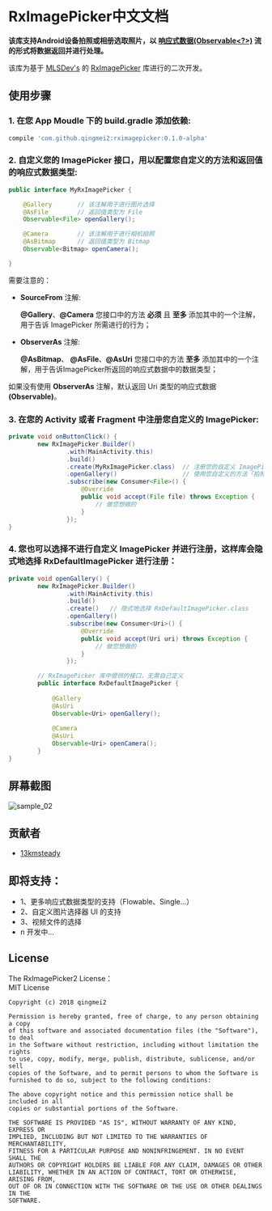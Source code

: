 # RxImagePicker中文文档

**该库支持Android设备拍照或相册选取照片，以 [响应式数据(Observable<?>)](https://github.com/ReactiveX/RxJava) 流的形式将数据返回并进行处理。**

该库为基于 [MLSDev's](https://github.com/MLSDev) 的 [RxImagePicker](https://github.com/MLSDev/RxImagePicker) 库进行的二次开发。

## <h2 id="Usage">使用步骤</h2>

### 1.  在您 App Moudle 下的 build.gradle 添加依赖:

```gradle
compile 'com.github.qingmei2:rximagepicker:0.1.0-alpha'
```

### 2. 自定义您的 ImagePicker 接口，用以配置您自定义的方法和返回值的响应式数据类型:

```java
public interface MyRxImagePicker {

    @Gallery       // 该注解用于进行图片选择
    @AsFile        // 返回值类型为 File
    Observable<File> openGallery();

    @Camera        // 该注解用于进行相机拍照
    @AsBitmap      // 返回值类型为 Bitmap
    Observable<Bitmap> openCamera();

}
```
需要注意的：

* **SourceFrom** 注解:

    **@Gallery**、**@Camera** 您接口中的方法 **必须** 且 **至多** 添加其中的一个注解，用于告诉 ImagePicker 所需进行的行为；

* **ObserverAs** 注解:

    **@AsBitmap**、 **@AsFile**、**@AsUri** 您接口中的方法 **至多** 添加其中的一个注解，用于告诉ImagePicker所返回的响应式数据中的数据类型；

如果没有使用 **ObserverAs** 注解，默认返回 Uri 类型的响应式数据 **(Observable<Uri>)**。

### 3. 在您的 Activity 或者 Fragment 中注册您自定义的 ImagePicker:

```java
private void onButtonClick() {
        new RxImagePicker.Builder()
                .with(MainActivity.this)       
                .build()
                .create(MyRxImagePicker.class)  // 注册您的自定义 ImagePicker 接口
                .openGallery()                  // 使用您自定义的方法「拍照」或者「选择图片」
                .subscribe(new Consumer<File>() {
                    @Override
                    public void accept(File file) throws Exception {
                        // 做您想做的
                    }
                });
}
```
### 4. 您也可以选择不进行自定义 ImagePicker 并进行注册，这样库会隐式地选择 RxDefaultImagePicker 进行注册：

```java
private void openGallery() {
        new RxImagePicker.Builder()
                .with(MainActivity.this)
                .build()
                .create()   // 隐式地选择 RxDefaultImagePicker.class
                .openGallery()
                .subscribe(new Consumer<Uri>() {
                    @Override
                    public void accept(Uri uri) throws Exception {
                        // 做您想做的
                    }
                });

        // RxImagePicker 库中提供的接口，无需自己定义
        public interface RxDefaultImagePicker {
        
            @Gallery
            @AsUri
            Observable<Uri> openGallery();
        
            @Camera
            @AsUri
            Observable<Uri> openCamera();
        }
}
```
## 屏幕截图

![sample_02](https://github.com/qingmei2/RxImagePicker/blob/master/screenshot/sample_screenshot.png)

## 贡献者

* [13kmsteady](https://github.com/13kmsteady)

## 即将支持：

* 1、更多响应式数据类型的支持（Flowable、Single...）
* 2、自定义图片选择器 UI 的支持
* 3、视频文件的选择
* n 开发中...

License
-------

The RxImagePicker2 License：
​    
    MIT License

    Copyright (c) 2018 qingmei2

    Permission is hereby granted, free of charge, to any person obtaining a copy
    of this software and associated documentation files (the "Software"), to deal
    in the Software without restriction, including without limitation the rights
    to use, copy, modify, merge, publish, distribute, sublicense, and/or sell
    copies of the Software, and to permit persons to whom the Software is
    furnished to do so, subject to the following conditions:
    
    The above copyright notice and this permission notice shall be included in all
    copies or substantial portions of the Software.
    
    THE SOFTWARE IS PROVIDED "AS IS", WITHOUT WARRANTY OF ANY KIND, EXPRESS OR
    IMPLIED, INCLUDING BUT NOT LIMITED TO THE WARRANTIES OF MERCHANTABILITY,
    FITNESS FOR A PARTICULAR PURPOSE AND NONINFRINGEMENT. IN NO EVENT SHALL THE
    AUTHORS OR COPYRIGHT HOLDERS BE LIABLE FOR ANY CLAIM, DAMAGES OR OTHER
    LIABILITY, WHETHER IN AN ACTION OF CONTRACT, TORT OR OTHERWISE, ARISING FROM,
    OUT OF OR IN CONNECTION WITH THE SOFTWARE OR THE USE OR OTHER DEALINGS IN THE
    SOFTWARE.